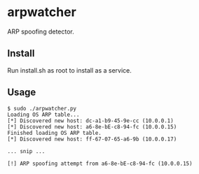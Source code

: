 # arpwatcher

ARP spoofing detector.

## Install

Run install.sh as root to install as a service.

## Usage

```
$ sudo ./arpwatcher.py 
Loading OS ARP table...
[*] Discovered new host: dc-a1-b9-45-9e-cc (10.0.0.1)
[*] Discovered new host: a6-8e-bE-c8-94-fc (10.0.0.15)
Finished loading OS ARP table.
[*] Discovered new host: ff-67-07-65-a6-9b (10.0.0.17)

... snip ...

[!] ARP spoofing attempt from a6-8e-bE-c8-94-fc (10.0.0.15)
```

